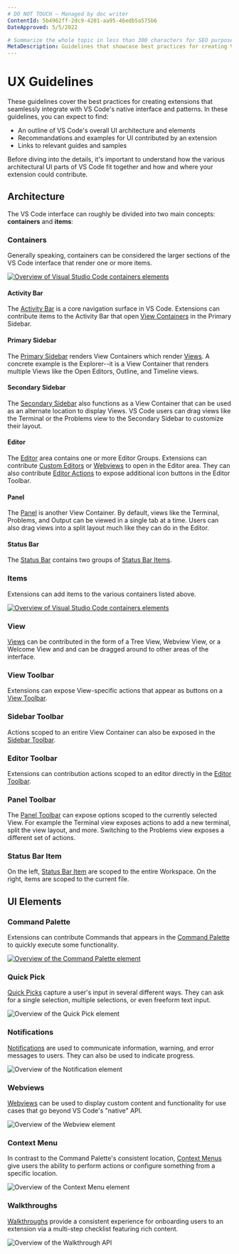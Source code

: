 ```yaml
---
# DO NOT TOUCH — Managed by doc writer
ContentId: 5b4962ff-2dc9-4201-aa95-46edb5a575b6
DateApproved: 5/5/2022

# Summarize the whole topic in less than 300 characters for SEO purpose
MetaDescription: Guidelines that showcase best practices for creating Visual Studio Code extensions.
---
```


# UX Guidelines

These guidelines cover the best practices for creating extensions that seamlessly integrate with VS Code's native interface and patterns. In these guidelines, you can expect to find:
- An outline of VS Code's overall UI architecture and elements
- Recommandations and examples for UI contributed by an extension
- Links to relevant guides and samples

Before diving into the details, it's important to understand how the various architectural UI parts of VS Code fit together and how and where your extension could contribute.

## Architecture

The VS Code interface can roughly be divided into two main concepts: **containers** and **items**:

### Containers

Generally speaking, containers can be considered the larger sections of the VS Code interface that render one or more items.

[![Overview of Visual Studio Code containers elements](images/examples/architecture-containers.png)](/assets/api/ux-guidelines/examples/architecture-containers.png)

#### Activity Bar

The [Activity Bar](api/ux-guidelines/activity-bar) is a core navigation surface in VS Code. Extensions can contribute items to the Activity Bar that open [View Containers](api/ux-guidelines/view-containers) in the Primary Sidebar.

#### Primary Sidebar

The [Primary Sidebar](api/ux-guidelines/sidebars#primary-sidebar) renders View Containers which render [Views](api/ux-guidelines/views). A concrete example is the Explorer--it is a View Container that renders multiple Views like the Open Editors, Outline, and Timeline views.

#### Secondary Sidebar

The [Secondary Sidebar](api/ux-guidelines/sidebars#secondary-sidebar) also functions as a View Container that can be used as an alternate location to display Views. VS Code users can drag views like the Terminal or the Problems view to the Secondary Sidebar to customize their layout.

#### Editor

The [Editor](api/ux-guidelines/editors) area contains one or more Editor Groups. Extensions can contribute [Custom Editors](api/extension-guides/custom-editors) or [Webviews](api/ux-guidelines/webviews) to open in the Editor area. They can also contribute [Editor Actions](api/ux-guidelines/editors#editor-actions) to expose additional icon buttons in the Editor Toolbar.

#### Panel

The [Panel](api/ux-guidelines/panel) is another View Container. By default, views like the Terminal, Problems, and Output can be viewed in a single tab at a time. Users can also drag views into a split layout much like they can do in the Editor.

#### Status Bar

The [Status Bar](api/ux-guidelines/status-bar) contains two groups of [Status Bar Items](api/ux-guidelines/status-bar#status-bar-items).

### Items

Extensions can add items to the various containers listed above.

[![Overview of Visual Studio Code containers elements](images/examples/architecture-sections.png)](/assets/api/ux-guidelines/examples/architecture-sections.png)

### View

[Views](api/ux-guidelines/views) can be contributed in the form of a Tree View, Webview View, or a Welcome View and and can be dragged around to other areas of the interface.

### View Toolbar

Extensions can expose View-specific actions that appear as buttons on a [View Toolbar](api/ux-guidelines/views#view-toolbar).

### Sidebar Toolbar

Actions scoped to an entire View Container can also be exposed in the [Sidebar Toolbar](api/ux-guidelines/sidebars#sidebar-toolbar).

### Editor Toolbar

Extensions can contribution actions scoped to an editor directly in the [Editor Toolbar](api/ux-guidelines/editors#editor-toolbar).

### Panel Toolbar

The [Panel Toolbar](api/ux-guidelines/panel#panel-toolbar) can expose options scoped to the currently selected View. For example the Terminal view exposes actions to add a new terminal, split the view layout, and more. Switching to the Problems view exposes a different set of actions.

### Status Bar Item

On the left, [Status Bar Item](api/ux-guidelines/status-bar#status-bar-items) are scoped to the entire Workspace. On the right, items are scoped to the current file.

## UI Elements

### Command Palette

Extensions can contribute Commands that appears in the [Command Palette](api/ux-guidelines/command-palette) to quickly execute some functionality.

[![Overview of the Command Palette element](images/examples/command-palette.png)](images/examples/command-palette.png)

### Quick Pick

[Quick Picks](api/ux-guidelines/command-palette) capture a user's input in several different ways. They can ask for a single selection, multiple selections, or even freeform text input.

![Overview of the Quick Pick element](images/examples/quick-pick.png)

### Notifications

[Notifications](api/ux-guidelines/notifications) are used to communicate information, warning, and error messages to users. They can also be used to indicate progress.

![Overview of the Notification element](images/examples/notification.png)

### Webviews

[Webviews](api/ux-guidelines/webviews) can be used to display custom content and functionality for use cases that go beyond VS Code's "native" API.

![Overview of the Webview element](images/examples/webview.png)

### Context Menu

In contrast to the Command Palette's consistent location, [Context Menus](api/ux-guidelines/context-menus) give users the ability to perform actions or configure something from a specific location.

![Overview of the Context Menu element](images/examples/context-menu.png)

### Walkthroughs

[Walkthroughs](api/ux-guidelines/walkthroughs) provide a consistent experience for onboarding users to an extension via a multi-step checklist featuring rich content.

![Overview of the Walkthrough API](images/examples/walkthrough.png)


